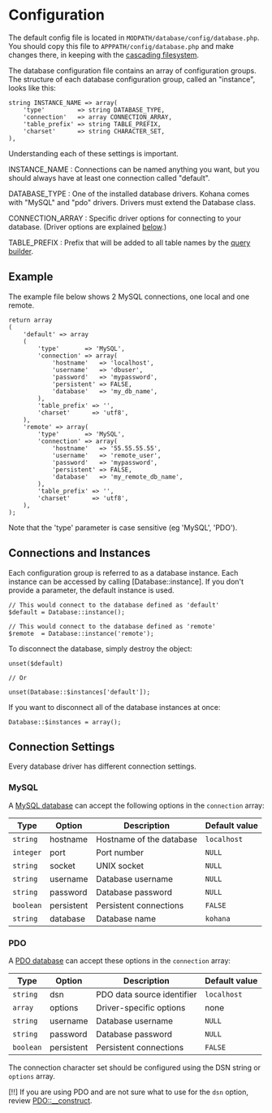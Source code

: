 # Configuration

The default config file is located in `MODPATH/database/config/database.php`.  You should copy this file to `APPPATH/config/database.php` and make changes there, in keeping with the [cascading filesystem](../kohana/files).

The database configuration file contains an array of configuration groups. The structure of each database configuration group, called an "instance", looks like this:

    string INSTANCE_NAME => array(
        'type'         => string DATABASE_TYPE,
        'connection'   => array CONNECTION_ARRAY,
        'table_prefix' => string TABLE_PREFIX,
        'charset'      => string CHARACTER_SET,
    ),

	
Understanding each of these settings is important.

INSTANCE_NAME
:  Connections can be named anything you want, but you should always have at least one connection called "default".

DATABASE_TYPE
:  One of the installed database drivers. Kohana comes with "MySQL" and "pdo" drivers.  Drivers must extend the Database class.

CONNECTION_ARRAY
:  Specific driver options for connecting to your database. (Driver options are explained [below](#connection-settings).)

TABLE_PREFIX
:  Prefix that will be added to all table names by the [query builder](#query_building).


## Example

The example file below shows 2 MySQL connections, one local and one remote.

    return array
    (
        'default' => array
        (
            'type'       => 'MySQL',
            'connection' => array(
                'hostname'   => 'localhost',
                'username'   => 'dbuser',
                'password'   => 'mypassword',
                'persistent' => FALSE,
                'database'   => 'my_db_name',
            ),
            'table_prefix' => '',
            'charset'      => 'utf8',
        ),
        'remote' => array(
            'type'       => 'MySQL',
            'connection' => array(
                'hostname'   => '55.55.55.55',
                'username'   => 'remote_user',
                'password'   => 'mypassword',
                'persistent' => FALSE,
                'database'   => 'my_remote_db_name',
            ),
            'table_prefix' => '',
            'charset'      => 'utf8',
        ),
    );

Note that the 'type' parameter is case sensitive (eg 'MySQL', 'PDO').

## Connections and Instances

Each configuration group is referred to as a database instance. Each instance can be accessed by calling [Database::instance].  If you don't provide a parameter, the default instance is used.

	// This would connect to the database defined as 'default'
    $default = Database::instance();
	
	// This would connect to the database defined as 'remote'
    $remote  = Database::instance('remote');

To disconnect the database, simply destroy the object:

    unset($default)
	
	// Or
	
	unset(Database::$instances['default']);

If you want to disconnect all of the database instances at once:

    Database::$instances = array();

## Connection Settings

Every database driver has different connection settings.

### MySQL

A [MySQL database](http://www.php.net/manual/en/book.mysql.php) can accept the following options in the `connection` array:

Type      | Option     |  Description               | Default value
----------|------------|----------------------------| -------------------------
`string`  | hostname   | Hostname of the database   | `localhost`
`integer` | port       | Port number                | `NULL`
`string`  | socket     | UNIX socket                | `NULL`
`string`  | username   | Database username          | `NULL`
`string`  | password   | Database password          | `NULL`
`boolean` | persistent | Persistent connections     | `FALSE`
`string`  | database   | Database name              | `kohana`

### PDO

A [PDO database](http://php.net/manual/en/book.pdo.php) can accept these options in the `connection` array:

Type      | Option     |  Description               | Default value
----------|------------|----------------------------| -------------------------
`string`  | dsn        | PDO data source identifier | `localhost`
`array`   | options    | Driver-specific options    | none
`string`  | username   | Database username          | `NULL`
`string`  | password   | Database password          | `NULL`
`boolean` | persistent | Persistent connections     | `FALSE`

The connection character set should be configured using the DSN string or `options` array.

[!!] If you are using PDO and are not sure what to use for the `dsn` option, review [PDO::__construct](http://php.net/pdo.construct).